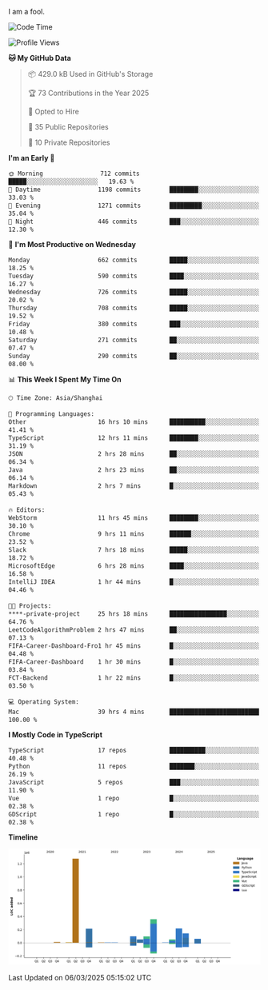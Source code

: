 I am a fool.

<!--START_SECTION:waka-->
![Code Time](http://img.shields.io/badge/Code%20Time-2%2C678%20hrs%203%20mins-blue)

![Profile Views](http://img.shields.io/badge/Profile%20Views-0-blue)

**🐱 My GitHub Data** 

> 📦 429.0 kB Used in GitHub's Storage 
 > 
> 🏆 73 Contributions in the Year 2025
 > 
> 💼 Opted to Hire
 > 
> 📜 35 Public Repositories 
 > 
> 🔑 10 Private Repositories 
 > 
**I'm an Early 🐤** 

```text
🌞 Morning                712 commits         █████░░░░░░░░░░░░░░░░░░░░   19.63 % 
🌆 Daytime                1198 commits        ████████░░░░░░░░░░░░░░░░░   33.03 % 
🌃 Evening                1271 commits        █████████░░░░░░░░░░░░░░░░   35.04 % 
🌙 Night                  446 commits         ███░░░░░░░░░░░░░░░░░░░░░░   12.30 % 
```
📅 **I'm Most Productive on Wednesday** 

```text
Monday                   662 commits         █████░░░░░░░░░░░░░░░░░░░░   18.25 % 
Tuesday                  590 commits         ████░░░░░░░░░░░░░░░░░░░░░   16.27 % 
Wednesday                726 commits         █████░░░░░░░░░░░░░░░░░░░░   20.02 % 
Thursday                 708 commits         █████░░░░░░░░░░░░░░░░░░░░   19.52 % 
Friday                   380 commits         ███░░░░░░░░░░░░░░░░░░░░░░   10.48 % 
Saturday                 271 commits         ██░░░░░░░░░░░░░░░░░░░░░░░   07.47 % 
Sunday                   290 commits         ██░░░░░░░░░░░░░░░░░░░░░░░   08.00 % 
```


📊 **This Week I Spent My Time On** 

```text
🕑︎ Time Zone: Asia/Shanghai

💬 Programming Languages: 
Other                    16 hrs 10 mins      ██████████░░░░░░░░░░░░░░░   41.41 % 
TypeScript               12 hrs 11 mins      ████████░░░░░░░░░░░░░░░░░   31.19 % 
JSON                     2 hrs 28 mins       ██░░░░░░░░░░░░░░░░░░░░░░░   06.34 % 
Java                     2 hrs 23 mins       ██░░░░░░░░░░░░░░░░░░░░░░░   06.14 % 
Markdown                 2 hrs 7 mins        █░░░░░░░░░░░░░░░░░░░░░░░░   05.43 % 

🔥 Editors: 
WebStorm                 11 hrs 45 mins      ████████░░░░░░░░░░░░░░░░░   30.10 % 
Chrome                   9 hrs 11 mins       ██████░░░░░░░░░░░░░░░░░░░   23.52 % 
Slack                    7 hrs 18 mins       █████░░░░░░░░░░░░░░░░░░░░   18.72 % 
MicrosoftEdge            6 hrs 28 mins       ████░░░░░░░░░░░░░░░░░░░░░   16.58 % 
IntelliJ IDEA            1 hr 44 mins        █░░░░░░░░░░░░░░░░░░░░░░░░   04.46 % 

🐱‍💻 Projects: 
****-private-project     25 hrs 18 mins      ████████████████░░░░░░░░░   64.76 % 
LeetCodeAlgorithmProblem 2 hrs 47 mins       ██░░░░░░░░░░░░░░░░░░░░░░░   07.13 % 
FIFA-Career-Dashboard-Fro1 hr 45 mins        █░░░░░░░░░░░░░░░░░░░░░░░░   04.48 % 
FIFA-Career-Dashboard    1 hr 30 mins        █░░░░░░░░░░░░░░░░░░░░░░░░   03.84 % 
FCT-Backend              1 hr 22 mins        █░░░░░░░░░░░░░░░░░░░░░░░░   03.50 % 

💻 Operating System: 
Mac                      39 hrs 4 mins       █████████████████████████   100.00 % 
```

**I Mostly Code in TypeScript** 

```text
TypeScript               17 repos            ██████████░░░░░░░░░░░░░░░   40.48 % 
Python                   11 repos            ███████░░░░░░░░░░░░░░░░░░   26.19 % 
JavaScript               5 repos             ███░░░░░░░░░░░░░░░░░░░░░░   11.90 % 
Vue                      1 repo              █░░░░░░░░░░░░░░░░░░░░░░░░   02.38 % 
GDScript                 1 repo              █░░░░░░░░░░░░░░░░░░░░░░░░   02.38 % 
```



**Timeline**

![Lines of Code chart](https://raw.githubusercontent.com/VeejaLiu/VeejaLiu/master/assets/bar_graph.png)


 Last Updated on 06/03/2025 05:15:02 UTC
<!--END_SECTION:waka-->
